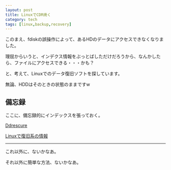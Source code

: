 ```yaml
---
layout: post
title: LinuxでCDR焼く
category: tech
tags: [linux,backup,recovery]
---
```


このまえ、fdiskの誤操作によって、あるHDのデータにアクセスできなくなりました。

理屈からいうと、インデクス情報をぶっとばしただけだろうから、なんかしたら、ファイルにアクセスできる・・・かも？

と、考えて、Linuxでのデータ復旧ソフトを探しています。

無論、HDDはそのときの状態のままですw

## 備忘録

ここに、備忘録的にインデックスを張っておく。

[Ddrescure](http://www.gnu.org/software/ddrescue/ddrescue.html)

[Linuxで復旧系の情報](http://opentechpress.jp/print.pl?sid=06/09/09/1417236)

---

これ以外に、ないかなあ。

それ以外に簡単な方法、ないかなあ。

